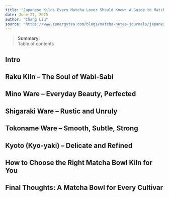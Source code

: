 ```yaml
---
title: "Japanese Kilns Every Matcha Lover Should Know: A Guide to Matcha Bowl Craftsmanship"
date: June 27, 2025
author: "Chang Liu"
source: "https://www.zenergytea.com/blogs/matcha-notes-journals/japanese-matcha-bowl-guide"
---
```

> **Summary**:  
> Table of contents

## Intro
## Raku Kiln – The Soul of Wabi-Sabi
## Mino Ware – Everyday Beauty, Perfected
## Shigaraki Ware – Rustic and Unruly
## Tokoname Ware – Smooth, Subtle, Strong
## Kyoto (Kyo-yaki) – Delicate and Refined
## How to Choose the Right Matcha Bowl Kiln for You
## Final Thoughts: A Matcha Bowl for Every Cultivar